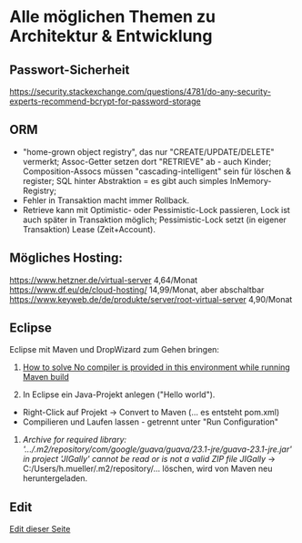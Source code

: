 # Alle möglichen Themen zu Architektur & Entwicklung

## Passwort-Sicherheit

https://security.stackexchange.com/questions/4781/do-any-security-experts-recommend-bcrypt-for-password-storage

## ORM

- "home-grown object registry", das nur "CREATE/UPDATE/DELETE" vermerkt; Assoc-Getter setzen dort "RETRIEVE" ab - auch Kinder; Composition-Assocs müssen "cascading-intelligent" sein für löschen & register; SQL hinter Abstraktion = es gibt auch simples InMemory-Registry;
- Fehler in Transaktion macht immer Rollback.
- Retrieve kann mit Optimistic- oder Pessimistic-Lock passieren, Lock ist auch später in Transaktion möglich; Pessimistic-Lock setzt (in eigener Transaktion) Lease (Zeit+Account).


## Mögliches Hosting:

https://www.hetzner.de/virtual-server    4,64/Monat
https://www.df.eu/de/cloud-hosting/     14,99/Monat, aber abschaltbar
https://www.keyweb.de/de/produkte/server/root-virtual-server       4,90/Monat

## Eclipse 

Eclipse mit Maven und DropWizard zum Gehen bringen:

1. [How to solve No compiler is provided in this environment while running Maven build](http://learn-automation.com/maven-no-compiler-is-provided-in-this-environment-selenium/)

1. In Eclipse ein Java-Projekt anlegen ("Hello world").
  - Right-Click auf Projekt -> Convert to Maven (... es entsteht pom.xml)
  - Compilieren und Laufen lassen - getrennt unter "Run Configuration"

1. _Archive for required library: '.../.m2/repository/com/google/guava/guava/23.1-jre/guava-23.1-jre.jar' in project 'JIGally' cannot be read or is not a valid ZIP file	JIGally_ -> C:/Users/h.mueller/.m2/repository/... löschen, wird von Maven neu heruntergeladen.

## Edit

[Edit dieser Seite](https://github.com/hmmueller/jigally/edit/master/ArchitekturUndEntwicklung.md)
